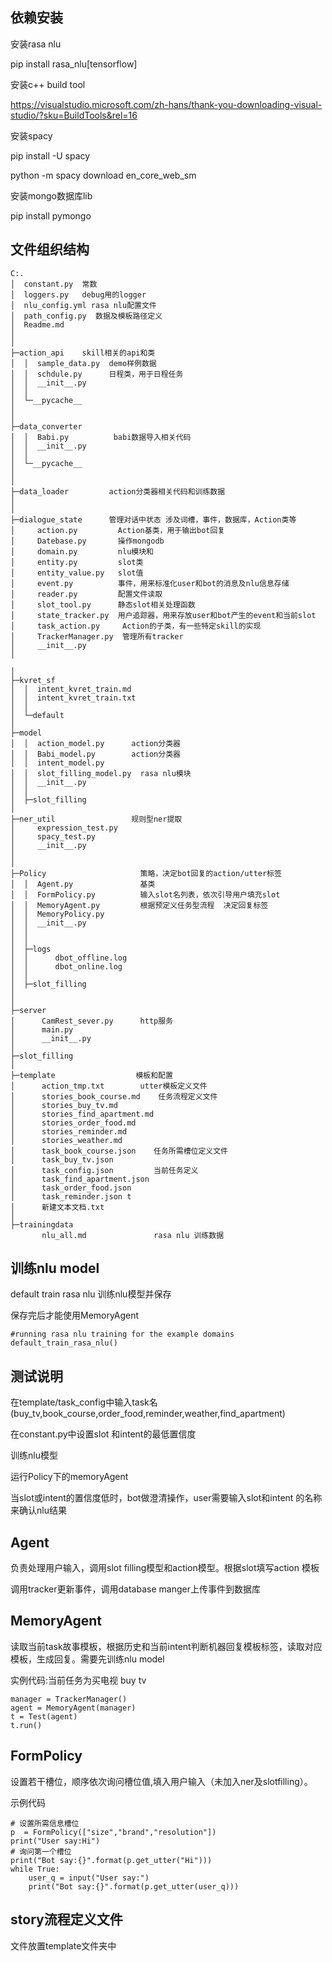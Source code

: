 ﻿## 依赖安装
安装rasa nlu

pip install rasa_nlu[tensorflow]

安装c++ build tool

https://visualstudio.microsoft.com/zh-hans/thank-you-downloading-visual-studio/?sku=BuildTools&rel=16
 
安装spacy

pip install -U spacy

python -m spacy download en_core_web_sm

安装mongo数据库lib

pip install pymongo

## 文件组织结构
```
C:.
│  constant.py  常数
│  loggers.py   debug用的logger
│  nlu_config.yml rasa nlu配置文件
│  path_config.py  数据及模板路径定义
│  Readme.md
│
│
├─action_api    skill相关的api和类
│  │  sample_data.py  demo样例数据
│  │  schdule.py      日程类，用于日程任务  
│  │  __init__.py
│  │
│  └─__pycache__
│         
│
├─data_converter
│  │  Babi.py          babi数据导入相关代码
│  │  __init__.py
│  │
│  └─__pycache__
│         
│
├─data_loader         action分类器相关代码和训练数据
│   
│
├─dialogue_state      管理对话中状态 涉及词槽，事件，数据库，Action类等
│     action.py         Action基类，用于输出bot回复
│     Datebase.py       操作mongodb
│     domain.py         nlu模块和
│     entity.py         slot类
│     entity_value.py   slot值
│     event.py          事件，用来标准化user和bot的消息及nlu信息存储
│     reader.py         配置文件读取
│     slot_tool.py      静态slot相关处理函数
│     state_tracker.py  用户追踪器，用来存放user和bot产生的event和当前slot      
│     task_action.py     Action的子类，有一些特定skill的实现
│     TrackerManager.py  管理所有tracker
│     __init__.py
│   

│
├─kvret_sf
│  │  intent_kvret_train.md
│  │  intent_kvret_train.txt
│  │
│  └─default
│
├─model
│  │  action_model.py      action分类器
│  │  Babi_model.py        action分类器
│  │  intent_model.py
│  │  slot_filling_model.py  rasa nlu模块
│  │  __init__.py
│  │
│  ├─slot_filling
│
├─ner_util                 规则型ner提取
│     expression_test.py
│     spacy_test.py
│     __init__.py
│   
│
├─Policy                     策略，决定bot回复的action/utter标签
│  │  Agent.py               基类
│  │  FormPolicy.py          输入slot名列表，依次引导用户填充slot
│  │  MemoryAgent.py         根据预定义任务型流程  决定回复标签
│  │  MemoryPolicy.py
│  │  __init__.py
│  │
│  │
│  ├─logs
│  │      dbot_offline.log
│  │      dbot_online.log
│  │
│  ├─slot_filling
│  
│
├─server
│      CamRest_sever.py      http服务
│      main.py
│      __init__.py
│
├─slot_filling
│
├─template                  模板和配置
│      action_tmp.txt        utter模板定义文件
│      stories_book_course.md    任务流程定义文件
│      stories_buy_tv.md
│      stories_find_apartment.md
│      stories_order_food.md
│      stories_reminder.md
│      stories_weather.md
│      task_book_course.json    任务所需槽位定义文件
│      task_buy_tv.json
│      task_config.json         当前任务定义
│      task_find_apartment.json
│      task_order_food.json
│      task_reminder.json t
│      新建文本文档.txt
│
├─trainingdata              
       nlu_all.md               rasa nlu 训练数据
```

## 训练nlu model

default train rasa nlu 训练nlu模型并保存

保存完后才能使用MemoryAgent
```
#running rasa nlu training for the example domains
default_train_rasa_nlu()
```

## 测试说明
在template/task_config中输入task名 (buy_tv,book_course,order_food,reminder,weather,find_apartment)

在constant.py中设置slot 和intent的最低置信度

训练nlu模型

运行Policy下的memoryAgent

当slot或intent的置信度低时，bot做澄清操作，user需要输入slot和intent 的名称来确认nlu结果

## Agent
负责处理用户输入，调用slot filling模型和action模型。根据slot填写action 模板

调用tracker更新事件，调用database manger上传事件到数据库

## MemoryAgent
读取当前task故事模板，根据历史和当前intent判断机器回复模板标签，读取对应模板，生成回复。需要先训练nlu model

实例代码:当前任务为买电视  buy tv
```
manager = TrackerManager()
agent = MemoryAgent(manager)
t = Test(agent)
t.run()
```


## FormPolicy
设置若干槽位，顺序依次询问槽位值,填入用户输入（未加入ner及slotfilling）。

示例代码

```
# 设置所需信息槽位
p  = FormPolicy(["size","brand","resolution"])
print("User say:Hi")
# 询问第一个槽位
print("Bot say:{}".format(p.get_utter("Hi")))
while True:
    user_q = input("User say:")
    print("Bot say:{}".format(p.get_utter(user_q)))
```


## story流程定义文件
文件放置template文件夹中
